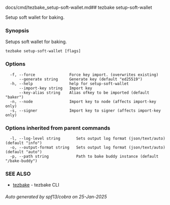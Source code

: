 docs/cmd/tezbake_setup-soft-wallet.md## tezbake setup-soft-wallet

Setup soft wallet for baking.

### Synopsis

Setups soft wallet for baking.

```
tezbake setup-soft-wallet [flags]
```

### Options

```
  -f, --force               Force key import. (overwrites existing)
      --generate string     Generate key (default "ed25519")
  -h, --help                help for setup-soft-wallet
      --import-key string   Import key
      --key-alias string    Alias ofkey to be imported (default "baker")
  -n, --node                Import key to node (affects import-key only)
  -s, --signer              Import key to signer (affects import-key only)
```

### Options inherited from parent commands

```
  -l, --log-level string       Sets output log format (json/text/auto) (default "info")
  -o, --output-format string   Sets output log format (json/text/auto) (default "auto")
  -p, --path string            Path to bake buddy instance (default "/bake-buddy")
```

### SEE ALSO

* [tezbake](/tezbake/reference/cmd/tezbake)	 - tezbake CLI

###### Auto generated by spf13/cobra on 25-Jan-2025
